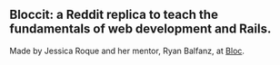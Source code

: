 ## Bloccit: a Reddit replica to teach the fundamentals of web development and Rails.

Made by Jessica Roque and her mentor, Ryan Balfanz, at [Bloc](http://bloc.io).
